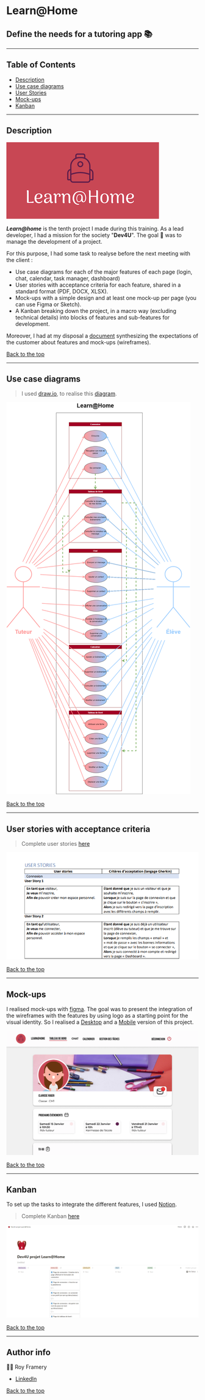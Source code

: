 # Learn@Home
## Define the needs for a tutoring app 📚

---  


## Table of Contents
  - [Description](#description)
  - [Use case diagrams](#use-case-diagrams)
  - [User Stories](#user-stories-with-acceptance-criteria)
  - [Mock-ups](#mock-ups)
  - [Kanban](#kanban)
---

## Description
![Legend](./readMe/logo.png)

__*Learn@home*__ is the tenth project I made during this training. As a lead developer, I had a mission for the society "**Dev4U**". The goal 🎯 was to manage the development of a project. 

For this purpose, I had some task to realyse before the next meeting with the client :
- Use case diagrams for each of the major features of each page (login, chat, calendar, task manager, dashboard)
- User stories with acceptance criteria for each feature, shared in a standard format (PDF, DOCX, XLSX).
- Mock-ups with a simple design and at least one mock-up per page (you can use Figma or Sketch).
- A Kanban breaking down the project, in a macro way (excluding technical details) into blocks of features and sub-features for development. 

Moreover, I had at my disposal a [document](./readMe/synthesis_expectations_customer.pdf) synthesizing the expectations of the customer about features and mock-ups (wireframes).

[Back to the top](#description)

---

## Use case diagrams
> I used [draw.io](https://app.diagrams.net/), to realise this [diagram](readMe/use_case_diagram.png). 
> 
![Legend](./readMe/use_case_diagram.png)

[Back to the top](#description)

---

## User stories with acceptance criteria

> Complete user stories [here](readMe/user_stories.pdf)
> 
![Legend](./readMe/example_user_stories.png)

[Back to the top](#description)

---

## Mock-ups

I realised mock-ups with [figma](https://www.figma.com/). The goal was to present the integration of the wireframes with the features by using logo as a starting point for the visual identity. So I realised a [Desktop](https://www.figma.com/file/WhjGhVBIYMxKFJiZzECTzT/Maquette-Learn%40Home?node-id=7%3A21) and a [Mobile](https://www.figma.com/file/WhjGhVBIYMxKFJiZzECTzT/Maquette-Learn%40Home?node-id=53%3A771) version of this project. 

![Legend](readMe/example_desktop_mockup.png)

[Back to the top](#description)

---
## Kanban
To set up the tasks to integrate the different features, I used [Notion](https://www.notion.so/).

> Complete Kanban [here](https://www.notion.so/Dev4U-projet-Learn-Home-49011b168a174d6788a33b8b01311c16)

![Legend](readMe/kanban.png)

[Back to the top](#description)

---
## Author info 
🧑‍🎓 Roy Framery
- [LinkedIn](https://www.linkedin.com/in/roy-framery/)

[Back to the top](#les-petits-plats)